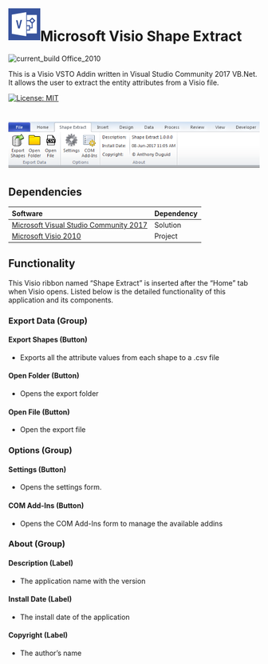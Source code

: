 <img align="left" src="Resources/VisioAddin.png" width="64px" >

# Microsoft Visio Shape Extract

![current_build Office_2010](https://img.shields.io/badge/current_build-Office_2010-red.svg)

This is a Visio VSTO Addin written in Visual Studio Community 2017 VB.Net. It allows the user to extract the entity attributes from a Visio file.

[![License: MIT](https://img.shields.io/badge/License-MIT-yellow.svg)](LICENSE "MIT License Copyright © 2017 Anthony Duguid")

<h1 align="left">
  <img src="Images/toolbar.png" alt="MyToolbar" />
</h1>

## Dependencies
|Software                        |Dependency                 |
|:-------------------------------|:--------------------------|
|[Microsoft Visual Studio Community 2017](https://www.visualstudio.com/vs/whatsnew/)|Solution|
|[Microsoft Visio 2010](https://www.microsoft.com/en-au/software-download/office)|Project|

## Functionality
This Visio ribbon named “Shape Extract” is inserted after the “Home” tab when Visio opens.  Listed below is the detailed functionality of this application and its components.  

### Export Data (Group)

####	Export Shapes (Button)
* Exports all the attribute values from each shape to a .csv file

####	Open Folder (Button)
* Opens the export folder

#### Open File (Button)
* Open the export file

###	Options (Group)

####	Settings (Button)
* Opens the settings form.

####	COM Add-Ins (Button)
* Opens the COM Add-Ins form to manage the available addins

###	About (Group)

#### Description (Label)
* The application name with the version

#### Install Date (Label)
* The install date of the application

#### Copyright (Label)
* The author’s name
